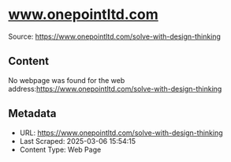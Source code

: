 # www.onepointltd.com

Source: https://www.onepointltd.com/solve-with-design-thinking

## Content

No webpage was found for the web address:https://www.onepointltd.com/solve-with-design-thinking


## Metadata

- URL: https://www.onepointltd.com/solve-with-design-thinking
- Last Scraped: 2025-03-06 15:54:15
- Content Type: Web Page
